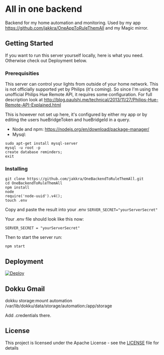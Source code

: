 # All in one backend

Backend for my home automation and monitoring.
Used by my app https://github.com/jakkra/OneAppToRuleThemAll and my Magic mirror.

## Getting Started

If you want to run this server yourself locally, here is what you need. Otherwise check out Deployment below.

### Prerequisities

This server can control your lights from outside of your home network. This is not officially supported yet by Philips (it's coming).
So since I'm using the unofficial Philips Hue Remote API, it requires some configuration.
For full description look at http://blog.paulshi.me/technical/2013/11/27/Philips-Hue-Remote-API-Explained.html

This is however not set up here, it's configured by either my app or by editing the users hueBridgeToken and hueBridgeId in a query.

- Node and npm: https://nodejs.org/en/download/package-manager/
- Mysql:
```
sudo apt-get install mysql-server
mysql -u root -p
create database reminders;
exit
```

### Installing

```
git clone https://github.com/jakkra/OneBackendToRuleThemAll.git
cd OneBackendToRuleThemAll
npm install
node
require('node-uuid').v4();
touch .env
```
Copy and paste the result into your .env ```SERVER_SECRET="yourServerSecret"```

Your .env file should look like this now:
```
SERVER_SECRET = "yourServerSecret"
```

Then to start the server run:
```
npm start
```

## Deployment

[![Deploy](https://www.herokucdn.com/deploy/button.svg)](https://heroku.com/deploy?template=https://github.com/jakkra/OneBackendToRuleThemAll.git)

## Dokku Gmail
dokku storage:mount automation /var/lib/dokku/data/storage/automation:/app/storage

Add .credentials there.

## License

This project is licensed under the Apache License - see the [LICENSE](LICENSE) file for details
